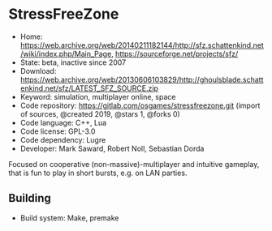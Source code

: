 # StressFreeZone

- Home: https://web.archive.org/web/20140211182144/http://sfz.schattenkind.net/wiki/index.php/Main_Page, https://sourceforge.net/projects/sfz/
- State: beta, inactive since 2007
- Download: https://web.archive.org/web/20130606103829/http://ghoulsblade.schattenkind.net/sfz/LATEST_SFZ_SOURCE.zip
- Keyword: simulation, multiplayer online, space
- Code repository: https://gitlab.com/osgames/stressfreezone.git (import of sources, @created 2019, @stars 1, @forks 0)
- Code language: C++, Lua
- Code license: GPL-3.0
- Code dependency: Lugre
- Developer: Mark Saward, Robert Noll, Sebastian Dorda

Focused on cooperative (non-massive)-multiplayer and intuitive gameplay, that is fun to play in short bursts, e.g. on LAN parties.

## Building

- Build system: Make, premake
